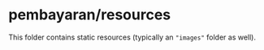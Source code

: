 # pembayaran/resources

This folder contains static resources (typically an `"images"` folder as well).
